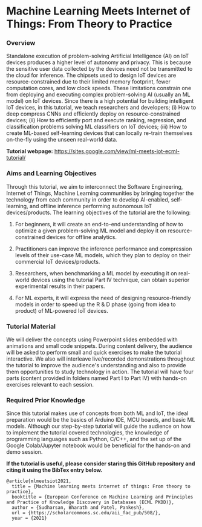 # Machine Learning Meets Internet of Things: From Theory to Practice

### Overview

Standalone execution of problem-solving Artificial Intelligence (AI) on IoT devices produces a higher level of autonomy and privacy. This is because the sensitive user data collected by the devices need not be transmitted to the cloud for inference. The chipsets used to design IoT devices are resource-constrained due to their limited memory footprint, fewer computation cores, and low clock speeds. These limitations constrain one from deploying and executing complex problem-solving AI (usually an ML model) on IoT devices. Since there is a high potential for building intelligent IoT devices, in this tutorial, we teach researchers and developers; (i) How to deep compress CNNs and efficiently deploy on resource-constrained devices; (ii) How to efficiently port and execute ranking, regression, and classification problems solving ML classifiers on IoT devices; (iii) How to create ML-based self-learning devices that can locally re-train themselves on-the-fly using the unseen real-world data. 

**Tutorial webpage:** https://sites.google.com/view/ml-meets-iot-ecml-tutorial/

### Aims and Learning Objectives

Through this tutorial, we aim to interconnect the Software Engineering, Internet of Things, Machine Learning communities by bringing together the technology from each community in order to develop AI-enabled, self-learning, and offline inference performing autonomous IoT devices/products. The learning objectives of the tutorial are the following:

1. For beginners, it will create an end-to-end understanding of how to optimize a given problem-solving ML model and deploy it on resource-constrained devices for offline analytics.

2. Practitioners can improve the inference performance and compression levels of their use-case ML models, which they plan to deploy on their commercial IoT devices/products.
 
3. Researchers, when benchmarking a ML model by executing it on real-world devices using the tutorial Part IV technique, can obtain superior experimental results in their papers.

4. For ML experts, it will express the need of designing resource-friendly models in order to speed up the R \& D phase (going from idea to product) of ML-powered IoT devices.
 
### Tutorial Material

We will deliver the concepts using Powerpoint slides embedded with animations and small code snippets. During content delivery, the audience will be asked to perform small and quick exercises to make the tutorial interactive. We also will interleave live/recorded demonstrations throughout the tutorial to improve the audience's understanding and also to provide them opportunities to study technology in action. The tutorial will have four parts (content provided in folders named Part I to Part IV) with hands-on exercises relevant to each session.

### Required Prior Knowledge

Since this tutorial makes use of concepts from both ML and IoT, the ideal preparation would be the basics of Arduino IDE, MCU boards, and basic ML models. Although our step-by-step tutorial will guide the audience on how to implement the tutorial covered technologies, the knowledge of programming languages such as Python, C/C++, and the set up of the Google Colab/Jupyter notebook would be beneficial for the hands-on and demo session.

**If the tutorial is useful, please consider staring this GitHub repository and citing it using the BibTex entry below.**

```
@article{mlmeetsiot2021,
  title = {Machine learning meets internet of things: From theory to practice},
  booktitle = {European Conference on Machine Learning and Principles and Practice of Knowledge Discovery in Databases (ECML PKDD)},
  author = {Sudharsan, Bharath and Patel, Pankesh},
  url = {https://scholarcommons.sc.edu/aii_fac_pub/508/},
  year = {2021}
  
```
